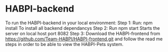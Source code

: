# HABPI-backend

To run the HABPI-backend in your local environment:
Step 1:
  Run: npm install 
  To install all backend dependancys
Step 2:
  Run npm start
  Starts the server on local host port 8082
Step 3:
	Download the HABPI-frontend from https://github.com/Team-HABPI/HABPI-frontend.git
	and follow the read me steps in order to be able to view the HABPI-Pets system.

